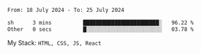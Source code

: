 <!--START_SECTION:waka-->

```txt
From: 18 July 2024 - To: 25 July 2024

sh      3 mins          ████████████████████████░   96.22 %
Other   0 secs          █░░░░░░░░░░░░░░░░░░░░░░░░   03.78 %
```

<!--END_SECTION:waka-->
My Stack: `HTML, CSS, JS, React`
